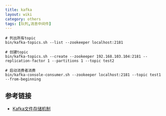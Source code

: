 ```yaml
---
title: kafka
layout: wiki
category: others
tags: [队列,消息中间件]
---
```



~~~Text
# 列出所有topic
bin/kafka-topics.sh --list --zookeeper localhost:2181

# 创建topic
bin/kafka-topics.sh --create --zookeeper 192.168.103.104:2181 --replication-factor 1 --partitions 1 --topic test2

# 启动消费者消费
bin/kafka-console-consumer.sh --zookeeper localhost:2181 --topic test1 --from-beginning
~~~


## 参考链接

* [Kafka文件存储机制](http://tech.meituan.com/kafka-fs-design-theory.html)
